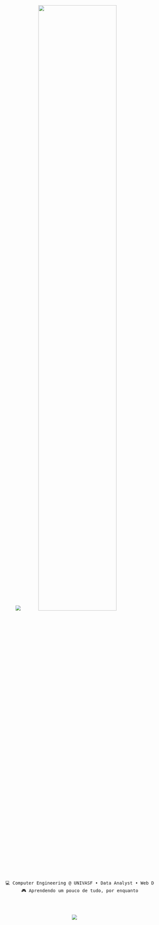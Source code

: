 <div align="center">
<img src="https://github-readme-stats.vercel.app/api/top-langs/?username=M00NCX&layout=compact&count_private=true&theme=gruvbox" />

<img src="https://readme-typing-svg.demolab.com?font=Inconsolata&weight=500&size=50&duration=4000&pause=300&color=A7A459&center=true&vCenter=true&multiline=true&repeat=false&random=false&width=1300&height=140&lines=Hi+guys;I'm+Dry%2C+a+tech+student+%E2%9C%A9" width="70%" />
<br><br>
<pre>
    💻 Computer Engineering @ UNIVASF • Data Analyst • Web Developer
    🎮 Aprendendo um pouco de tudo, por enquanto
</pre>
<br><br>

    
[![](https://img.shields.io/badge/linkedin-0a66c2)](http://linkedin.com/in/adryelle-thayne)

</div>
